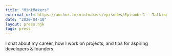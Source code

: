 ```yaml
---
title: "MintMakers"
external_url: https://anchor.fm/mintmakers/episodes/Episode-1---Talking-to-the-founder-of-Buttondown-and-Spoonbill--Justin-Duke-eck5nd
date: "2020-04-10"
layout: press.njk
tags: press
---
```


I chat about my career, how I work on projects, and tips for aspiring developers & founders.
